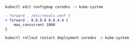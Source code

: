 ```bash
kubectl edit configmap coredns -n kube-system
```

```diff
- forward . /etc/resolv.conf {
+ forward . 8.8.8.8 8.8.4.4 {
    max_concurrent 1000
}
```

```bash
kubectl rollout restart deployment coredns -n kube-system
```
